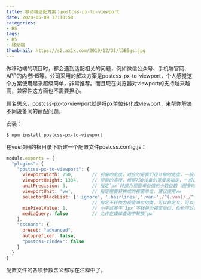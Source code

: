 ```yaml
---
title: 移动端适配方案：postcss-px-to-viewport
date: 2020-05-09 17:10:58
categories:
- H5
tags:
- H5
- 移动端
thumbnail: https://s2.ax1x.com/2019/12/31/l3E5gs.jpg
---
```

做移动端的项目时，都会遇到适配相关的问题，例如微信公众号、手机端官网、APP的内嵌H5等。公司采用的解决方案是<span class="backgroundBlock">postcss-px-to-viewport</span>，个人感觉这个方案使用起来超级简单，非常推荐。而且现在浏览器对<span class="backgroundBlock">viewport</span>的支持越来越高，兼容性这方面也不需要担心。
<!-- more -->
顾名思义，<span class="backgroundBlock">postcss-px-to-viewport</span>就是将<span class="backgroundBlock">px</span>单位转化成<span class="backgroundBlock">viewport</span>，来帮你解决不同设备间的适配问题。

安装：
```
$ npm install postcss-px-to-viewport
```

在vue项目的根目录下新建一个配置文件<span class="backgroundBlock">postcss.config.js</span>：
```js postcss.config.js
module.exports = {
  "plugins": {
    "postcss-px-to-viewport": {
      viewportWidth: 750,       // 视窗的宽度，对应的是我们设计稿的宽度，一般是750
      viewportHeight: 1334,     // 视窗的高度，根据750设备的宽度来指定，一般指定1334，也可以不配置
      unitPrecision: 3,         // 指定`px`转换为视窗单位值的小数位数（很多时候无法整除）
      viewportUnit: 'vw',       // 指定需要转换成的视窗单位，建议使用vw
      selectorBlackList: ['.ignore', '.hairlines','.van-',/^(.van)/,/^(.igno)/], 
                                // 指定不转换为视窗单位的类，可以自定义，可以无限添加,建议定义一至两个通用的类名
      minPixelValue: 1,         // 小于或等于`1px`不转换为视窗单位，你也可以设置为你想要的值
      mediaQuery: false         // 允许在媒体查询中转换`px`
    },
    "cssnano": {
      preset: "advanced",
      autoprefixer: false,
      "postcss-zindex": false
    }
  }
}
```
配置文件的各项参数含义都写在注释中了。
